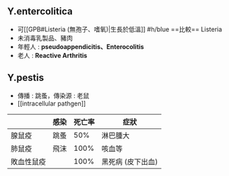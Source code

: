 ## Y.entercolitica
- 可[[GPB#Listeria (無孢子、嗜氧)|生長於低溫]] #h/blue ==比較== Listeria
- 未消毒乳製品、豬肉
- 年輕人 : **pseudoappendicitis、Enterocolitis**
- 老人 : **Reactive Arthritis**
## Y.pestis
- 傳播 : 跳蚤，傳染源 : 老鼠
- [[intracellular pathgen]]
	
|            | 感染 | 死亡率 | 症狀              |
|------------|------|--------|-------------------|
| 腺鼠疫     | 跳蚤 | 50%    | 淋巴腫大          |
| 肺鼠疫     | 飛沫 | 100%   | 咳血等            |
| 敗血性鼠疫 |      | 100%   | 黑死病 (皮下出血) |